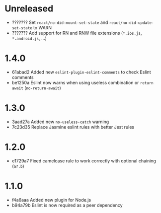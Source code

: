 # Unreleased
- ??????? Set `react/no-did-mount-set-state` and `react/no-did-update-set-state` to WARN
- ??????? Add support for RN and RNW file extensions (`*.ios.js`, `*.android.js`, ...)

# 1.4.0
- 61abad2 Added new `eslint-plugin-eslint-comments` to check Eslint comments
- be1250a Eslint now warns when using useless combination or `return await` (`no-return-await`)

# 1.3.0
- 3aad27a Added new `no-useless-catch` warning
- 7c23d35 Replace Jasmine eslint rules with better Jest rules

# 1.2.0
- e1729a7 Fixed camelcase rule to work correctly with optional chaining (`a?.b`)

# 1.1.0
- f4a6aaa Added new plugin for Node.js
- b94a79b Eslint is now required as a peer dependency

